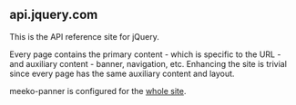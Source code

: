 api.jquery.com
--------------

This is the API reference site for jQuery. 

Every page contains the primary content - which is specific to the URL - and auxiliary content - banner, navigation, etc.
Enhancing the site is trivial since every page has the same auxiliary content and layout. 

meeko-panner is configured for the [whole site](http://api.jquery.com/).
